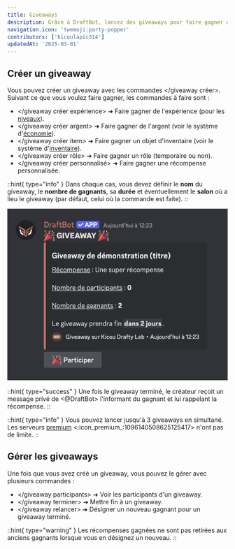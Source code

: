 ```yaml
---
title: Giveaways
description: Grâce à DraftBot, lancez des giveaways pour faire gagner de superbes récompenses à vos membres !
navigation.icon: 'twemoji:party-popper'
contributors: ['kicoulapic314']
updatedAt: '2025-03-01'
---
```


## Créer un giveaway

Vous pouvez créer un giveaway avec les commandes \</giveaway créer>. Suivant ce que vous voulez faire gagner, les commandes à faire sont :

- \</giveaway créer expérience> ➜ Faire gagner de l'expérience (pour les [niveaux](/docs/modules/niveaux)).
- \</giveaway créer argent> ➜ Faire gagner de l'argent (voir le système d'[économie](/docs/modules/economie)).
- \</giveaway créer item> ➜ Faire gagner un objet d'inventaire (voir le système d'[inventaire](/docs/modules/inventaire)).
- \</giveaway créer rôle> ➜ Faire gagner un rôle (temporaire ou non).
- \</giveaway créer personnalisé> ➜ Faire gagner une récompense personnalisée.

::hint{ type="info" }
  Dans chaque cas, vous devez définir le **nom** du giveaway, le **nombre de gagnants**, sa **durée** et éventuellement le **salon** où a lieu le giveaway (par défaut, celui où la commande est faite).
::

![Aperçu d'un giveaway pour une récompense personnalisée.](../assets/giveaways/apercu_giveaway.png)

::hint{ type="success" }
  Une fois le giveaway terminé, le créateur reçoit un message privé de <@DraftBot> l'informant du gagnant et lui rappelant la récompense.
::

::hint{ type="info" }
  Vous pouvez lancer jusqu'à 3 giveaways en simultané. Les serveurs [premium](/premium) <:icon_premium_:1096140508625125417> n'ont pas de limite.
::

## Gérer les giveaways

Une fois que vous avez créé un giveaway, vous pouvez le gérer avec plusieurs commandes :

- \</giveaway participants> ➜ Voir les participants d'un giveaway.
- \</giveaway terminer> ➜ Mettre fin à un giveaway.
- \</giveaway relancer> ➜ Désigner un nouveau gagnant pour un giveaway terminé.

::hint{ type="warning" }
  Les récompenses gagnées ne sont pas retirées aux anciens gagnants lorsque vous en désignez un nouveau.
::
